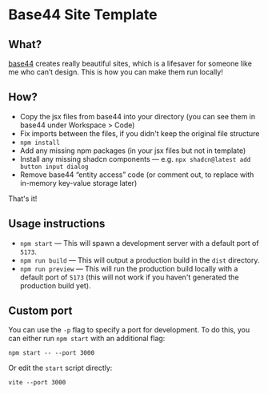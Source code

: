 # Base44 Site Template

## What?

[base44](https://base44.com/) creates really beautiful sites, which is a lifesaver for someone like me who can’t design. This is how you can make them run locally!

## How?

- Copy the jsx files from base44 into your directory (you can see them in base44 under Workspace > Code)
- Fix imports between the files, if you didn't keep the original file structure
- `npm install`
- Add any missing npm packages (in your jsx files but not in template)
- Install any missing shadcn components — e.g. `npx shadcn@latest add button input dialog`
- Remove base44 “entity access” code (or comment out, to replace with in-memory key-value storage later)

That's it!


## Usage instructions

- `npm start` — This will spawn a development server with a default port of `5173`.
- `npm run build` — This will output a production build in the `dist` directory.
- `npm run preview` — This will run the production build locally with a default port of `5173` (this will not work if you haven't generated the production build yet).

## Custom port

You can use the `-p` flag to specify a port for development. To do this, you can either run `npm start` with an additional flag:

```
npm start -- --port 3000
```

Or edit the `start` script directly:

```
vite --port 3000
```
